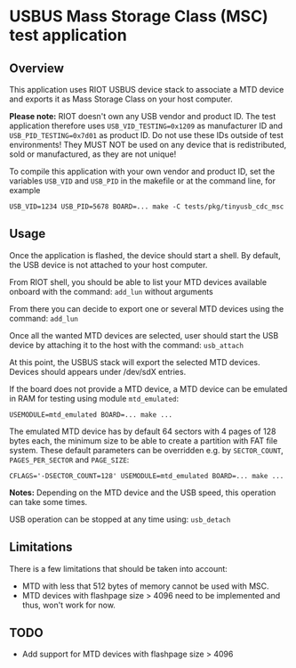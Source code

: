 # USBUS Mass Storage Class (MSC) test application

## Overview

This application uses RIOT USBUS device stack to associate a MTD device and
exports it as Mass Storage Class on your host computer.

**Please note:** RIOT doesn't own any USB vendor and product ID. The test
application therefore uses `USB_VID_TESTING=0x1209` as manufacturer ID and
`USB_PID_TESTING=0x7d01` as product ID. Do not use these IDs outside of
test environments! They MUST NOT be used on any device that is redistributed,
sold or manufactured, as they are not unique!

To compile this application with your own vendor and product ID, set the
variables `USB_VID` and `USB_PID` in the makefile or at the command line,
for example

```
USB_VID=1234 USB_PID=5678 BOARD=... make -C tests/pkg/tinyusb_cdc_msc
```

## Usage

Once the application is flashed, the device should start a shell.
By default, the USB device is not attached to your host computer.

From RIOT shell, you should be able to list your MTD devices available onboard
with the command:
`add_lun` without arguments

From there you can decide to export one or several MTD devices using the
command:
`add_lun`

Once all the wanted MTD devices are selected, user should start the USB device
by attaching it to the host with the command:
`usb_attach`

At this point, the USBUS stack will export the selected MTD devices.
Devices should appears under /dev/sdX entries.

If the board does not provide a MTD device, a MTD device can be emulated in RAM
for testing using module `mtd_emulated`:
```
USEMODULE=mtd_emulated BOARD=... make ...
```
The emulated MTD device has by default 64 sectors with 4 pages of 128 bytes
each, the minimum size to be able to create a partition with FAT file system.
These default parameters can be overridden e.g. by `SECTOR_COUNT`,
`PAGES_PER_SECTOR` and `PAGE_SIZE`:
```
CFLAGS='-DSECTOR_COUNT=128' USEMODULE=mtd_emulated BOARD=... make ...
```

**Notes:** Depending on the MTD device and the USB speed, this operation can take some times.

USB operation can be stopped at any time using:
`usb_detach`

## Limitations
There is a few limitations that should be taken into account:
- MTD with less that 512 bytes of memory cannot be used with MSC.
- MTD devices with flashpage size > 4096 need to be implemented and thus, won't work for now.

## TODO
- Add support for MTD devices with flashpage size > 4096
